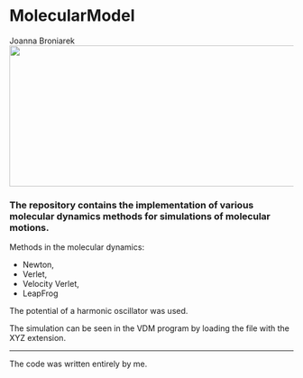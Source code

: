 # MolecularModel
Joanna Broniarek
<img src="https://www.theresonance.com/wp-content/uploads/2017/06/molecule_illustation.jpg" width="900" height="250">

### The repository contains the implementation of various molecular dynamics methods for simulations of molecular motions. 

 Methods in the molecular dynamics:
 + Newton, 
 + Verlet, 
 + Velocity Verlet, 
 + LeapFrog

The potential of a harmonic oscillator was used.

The simulation can be seen in the VDM program by loading the file with the XYZ extension.

-----------------------------------------------
The code was written entirely by me.
